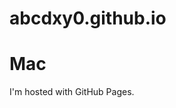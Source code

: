 # abcdxy0.github.io
<!DOCTYPE html>
<html>
<body>
<h1>Mac</h1>
<p>I'm hosted with GitHub Pages.</p>
</body>
</html>
